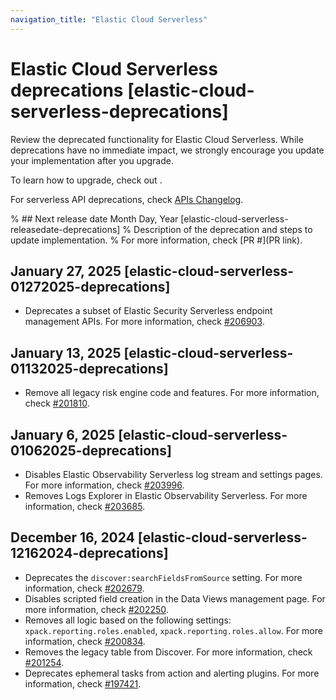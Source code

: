 ```yaml
---
navigation_title: "Elastic Cloud Serverless"
---
```


# Elastic Cloud Serverless deprecations [elastic-cloud-serverless-deprecations]
Review the deprecated functionality for Elastic Cloud Serverless. While deprecations have no immediate impact, we strongly encourage you update your implementation after you upgrade.

To learn how to upgrade, check out <uprade docs>.

For serverless API deprecations, check [APIs Changelog](https://www.elastic.co/docs/api/changes).

% ## Next release date Month Day, Year [elastic-cloud-serverless-releasedate-deprecations]
% Description of the deprecation and steps to update implementation.
% For more information, check [PR #](PR link).

## January 27, 2025 [elastic-cloud-serverless-01272025-deprecations]
* Deprecates a subset of Elastic Security Serverless endpoint management APIs. For more information, check [#206903](https://github.com/elastic/kibana/pull/206903).

## January 13, 2025 [elastic-cloud-serverless-01132025-deprecations]
* Remove all legacy risk engine code and features. For more information, check [#201810](https://github.com/elastic/kibana/pull/201810).

## January 6, 2025 [elastic-cloud-serverless-01062025-deprecations]
* Disables Elastic Observability Serverless log stream and settings pages. For more information, check [#203996](https://github.com/elastic/kibana/pull/203996). 
* Removes Logs Explorer in Elastic Observability Serverless. For more information, check [#203685](https://github.com/elastic/kibana/pull/203685).

## December 16, 2024 [elastic-cloud-serverless-12162024-deprecations]
* Deprecates the `discover:searchFieldsFromSource` setting. For more information, check [#202679](https://github.com/elastic/kibana/pull/202679).
* Disables scripted field creation in the Data Views management page. For more information, check [#202250](https://github.com/elastic/kibana/pull/202250). 
* Removes all logic based on the following settings: `xpack.reporting.roles.enabled`, `xpack.reporting.roles.allow`. For more information, check [#200834](https://github.com/elastic/kibana/pull/200834). 
* Removes the legacy table from Discover. For more information, check [#201254](https://github.com/elastic/kibana/pull/201254).
* Deprecates ephemeral tasks from action and alerting plugins. For more information, check [#197421](https://github.com/elastic/kibana/pull/197421).